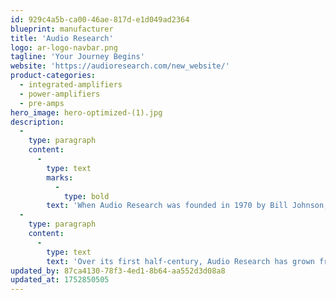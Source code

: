 ```yaml
---
id: 929c4a5b-ca00-46ae-817d-e1d049ad2364
blueprint: manufacturer
title: 'Audio Research'
logo: ar-logo-navbar.png
tagline: 'Your Journey Begins'
website: 'https://audioresearch.com/new_website/'
product-categories:
  - integrated-amplifiers
  - power-amplifiers
  - pre-amps
hero_image: hero-optimized-(1).jpg
description:
  -
    type: paragraph
    content:
      -
        type: text
        marks:
          -
            type: bold
        text: 'When Audio Research was founded in 1970 by Bill Johnson, he had one goal in mind: to advance the state-of-the-art in music reproduction. Today, Audio Research remains true to its roots as a performance-oriented company driven by proven philosophies and superior design. Many industry observers consider Audio Research one of the true originators of the concept of “high-end” audio, offering an unsurpassed level of performance that can easily be heard and appreciated by all.'
  -
    type: paragraph
    content:
      -
        type: text
        text: 'Over its first half-century, Audio Research has grown from a small operation in the back of Bill’s shop to a modern, self-contained factory with dedicated R&D, testing, manufacturing, quality control, and listening facilities. Manufacturing is done by hand in-house, from the ground up, in our Minnesota facility. (Contact us for a tour if you are near Minneapolis, it’s fascinating to meet the people and see the process in action.)'
updated_by: 87ca4130-78f3-4ed1-8b64-aa552d3d08a8
updated_at: 1752850505
---
```

